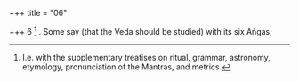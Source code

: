 +++
title = "06"

+++
6 [^4] . Some say (that the Veda should be studied) with its six Aṅgas;


[^4]:  I.e. with the supplementary treatises on ritual, grammar, astronomy, etymology, pronunciation of the Mantras, and metrics.

